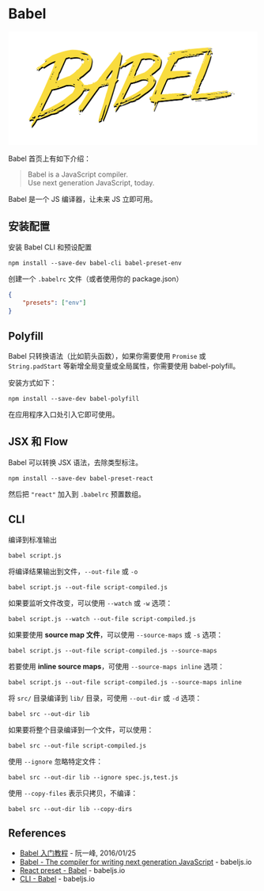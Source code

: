 # Babel

![Babel](../assets/babel-logo.png)

Babel 首页上有如下介绍：

> Babel is a JavaScript compiler. <br/>Use next generation JavaScript, today.

Babel 是一个 JS 编译器，让未来 JS 立即可用。

## 安装配置

安装 Babel CLI 和预设配置

```shell
npm install --save-dev babel-cli babel-preset-env
```

创建一个 `.babelrc` 文件（或者使用你的 package.json）

```json
{
    "presets": ["env"]
}
```

## Polyfill

Babel 只转换语法（比如箭头函数），如果你需要使用 `Promise` 或 `String.padStart` 等新增全局变量或全局属性，你需要使用 babel-polyfill。

安装方式如下：

```shell
npm install --save-dev babel-polyfill
```

在应用程序入口处引入它即可使用。

## JSX 和 Flow

Babel 可以转换 JSX 语法，去除类型标注。

```
npm install --save-dev babel-preset-react
```

然后把 `"react"` 加入到 `.babelrc` 预置数组。

## CLI

编译到标准输出

```
babel script.js
```

将编译结果输出到文件，`--out-file` 或 `-o`

```
babel script.js --out-file script-compiled.js
```

如果要监听文件改变，可以使用 `--watch` 或 `-w` 选项：

```
babel script.js --watch --out-file script-compiled.js
```

如果要使用 **source map 文件**，可以使用 `--source-maps` 或 `-s` 选项：

```
babel script.js --out-file script-compiled.js --source-maps
```

若要使用 **inline source maps**，可使用 `--source-maps inline` 选项：

```
babel script.js --out-file script-compiled.js --source-maps inline
```

将 `src/` 目录编译到 `lib/` 目录，可使用 `--out-dir` 或 `-d` 选项：

```
babel src --out-dir lib
```

如果要将整个目录编译到一个文件，可以使用：

```
babel src --out-file script-compiled.js
```

使用 `--ignore` 忽略特定文件：

```
babel src --out-dir lib --ignore spec.js,test.js
```

使用 `--copy-files` 表示只拷贝，不编译：

```
babel src --out-dir lib --copy-dirs
```

## References

- [Babel 入门教程](http://www.ruanyifeng.com/blog/2016/01/babel.html) - 阮一峰, 2016/01/25
- [Babel - The compiler for writing next generation JavaScript](https://babeljs.io/) - babeljs.io
- [React preset - Babel](https://babeljs.io/docs/plugins/preset-react/) - babeljs.io
- [CLI - Babel](https://babeljs.io/docs/usage/cli/) - babeljs.io
